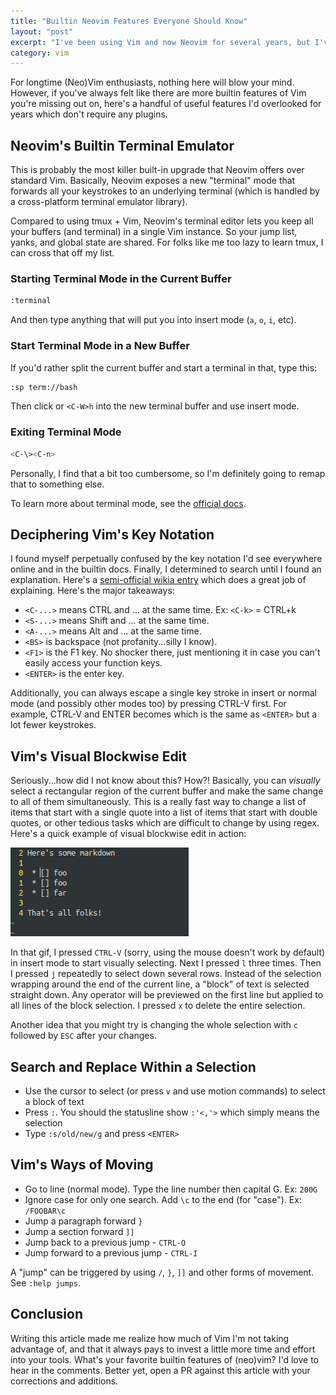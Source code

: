 ```yaml
---
title: "Builtin Neovim Features Everyone Should Know"
layout: "post"
excerpt: "I've been using Vim and now Neovim for several years, but I've never felt like I was taking full advantage of even the basic feature set. Here's my attempt to learn and record some really useful features of (neo)Vim that I should have picked up ages ago."
category: vim
---
```


For longtime (Neo)Vim enthusiasts, nothing here will blow your mind. However, if you've always felt like there are more builtin features of Vim you're missing out on, here's a handful of useful features I'd overlooked for years which don't require any plugins.

## Neovim's Builtin Terminal Emulator

This is probably the most killer built-in upgrade that Neovim offers over standard Vim. Basically, Neovim exposes a new "terminal" mode that forwards all your keystrokes to an underlying terminal (which is handled by a cross-platform terminal emulator library).

Compared to using tmux + Vim, Neovim's terminal editor lets you keep all your buffers (and terminal) in a single Vim instance. So your jump list, yanks, and global state are shared. For folks like me too lazy to learn tmux, I can cross that off my list.

### Starting Terminal Mode in the Current Buffer

```sh
:terminal
```

And then type anything that will put you into insert mode (`a`, `o`, `i`, etc).

### Start Terminal Mode in a New Buffer

If you'd rather split the current buffer and start a terminal in that, type this:

```sh
:sp term://bash
```

Then click or `<C-W>h` into the new terminal buffer and use insert mode.

### Exiting Terminal Mode

```sh
<C-\><C-n>
```

Personally, I find that a bit too cumbersome, so I'm definitely going to remap that to something else.

To learn more about terminal mode, see the [official docs](https://neovim.io/doc/user/nvim_terminal_emulator.html).

## Deciphering Vim's Key Notation

I found myself perpetually confused by the key notation I'd see everywhere online and in the builtin docs. Finally, I determined to search until I found an explanation. Here's a [semi-official wikia entry](http://vim.wikia.com/wiki/Mapping_keys_in_Vim_-_Tutorial_(Part_2)#Key_notation) which does a great job of explaining. Here's the major takeaways:

 * `<C-...>` means CTRL and ... at the same time. Ex: `<C-k>` = CTRL+k
 * `<S-...>` means Shift and ... at the same time.
 * `<A-...>` means Alt and ... at the same time.
 * `<BS>` is backspace (not profanity...silly I know).
 * `<F1>` is the F1 key. No shocker there, just mentioning it in case you can't easily access your function keys.
 * `<ENTER>` is the enter key.

Additionally, you can always escape a single key stroke in insert or normal mode (and possibly other modes too) by pressing CTRL-V first. For example, CTRL-V and ENTER becomes 
 which is the same as `<ENTER>` but a lot fewer keystrokes.

## Vim's Visual Blockwise Edit

Seriously...how did I not know about this? How?! Basically, you can _visually_ select a rectangular region of the current buffer and make the same change to all of them simultaneously. This is a really fast way to change a list of items that start with a single quote into a list of items that start with double quotes, or other tedious tasks which are difficult to change by using regex. Here's a quick example of visual blockwise edit in action:

![Visual blockwise edit in vim](/img/2016/vim-blockwise-edit.gif)

In that gif, I pressed `CTRL-V` (sorry, using the mouse doesn't work by default) in insert mode to start visually selecting. Next I pressed `l` three times. Then I pressed `j` repeatedly to select down several rows. Instead of the selection wrapping around the end of the current line, a "block" of text is selected straight down. Any operator will be previewed on the first line but applied to all lines of the block selection. I pressed `x` to delete the entire selection.

Another idea that you might try is changing the whole selection with `c` followed by `ESC` after your changes.

## Search and Replace Within a Selection

 * Use the cursor to select (or press `v` and use motion commands) to select a block of text
 * Press `:`. You should the statusline show `:'<,'>` which simply means the selection
 * Type `:s/old/new/g` and press `<ENTER>`

## Vim's Ways of Moving

 * Go to line (normal mode). Type the line number then capital G. Ex: `200G`
 * Ignore case for only one search. Add `\c` to the end (for "case"). Ex: `/FOOBAR\c`
 * Jump a paragraph forward `}`
 * Jump a section forward `]]`
 * Jump back to a previous jump - `CTRL-O`
 * Jump forward to a previous jump - `CTRL-I`

A "jump" can be triggered by using `/`, `}`, `]]` and other forms of movement. See `:help jumps`.

## Conclusion

Writing this article made me realize how much of Vim I'm not taking advantage of, and that it always pays to invest a little more time and effort into your tools. What's your favorite builtin features of (neo)vim? I'd love to hear in the comments. Better yet, open a PR against this article with your corrections and additions.
